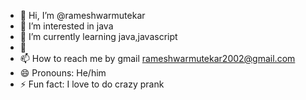 - 👋 Hi, I’m @rameshwarmutekar
- 👀 I’m interested in java 
- 🌱 I’m currently learning java,javascript
- 💞️ 
- 📫 How to reach me by gmail rameshwarmutekar2002@gmail.com
- 😄 Pronouns: He/him
- ⚡ Fun fact: I love to do crazy prank

<!---
rameshwarmutekar/rameshwarmutekar is a ✨ special ✨ repository because its `README.md` (this file) appears on your GitHub profile.
You can click the Preview link to take a look at your changes.
--->
